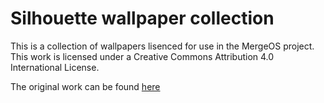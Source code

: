 # Silhouette wallpaper collection

This is a collection of wallpapers lisenced for use
in the MergeOS project. This work is licensed under a
Creative Commons Attribution 4.0 International License.

The original work can be found [here](http://ever3st.com/Graphics/Loot/)